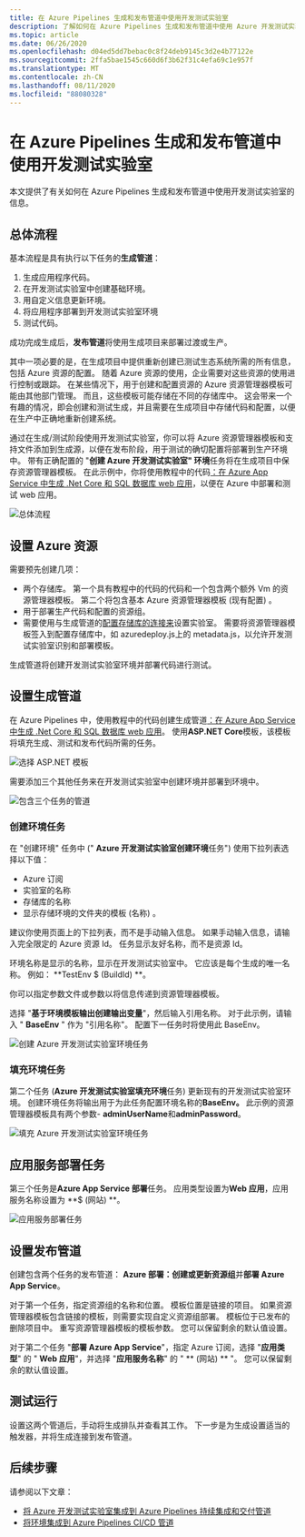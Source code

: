 ```yaml
---
title: 在 Azure Pipelines 生成和发布管道中使用开发测试实验室
description: 了解如何在 Azure Pipelines 生成和发布管道中使用 Azure 开发测试实验室。
ms.topic: article
ms.date: 06/26/2020
ms.openlocfilehash: d04ed5dd7bebac0c8f24deb9145c3d2e4b77122e
ms.sourcegitcommit: 2ffa5bae1545c660d6f3b62f31c4efa69c1e957f
ms.translationtype: MT
ms.contentlocale: zh-CN
ms.lasthandoff: 08/11/2020
ms.locfileid: "88080328"
---
```

# <a name="use-devtest-labs-in-azure-pipelines-build-and-release-pipelines"></a>在 Azure Pipelines 生成和发布管道中使用开发测试实验室
本文提供了有关如何在 Azure Pipelines 生成和发布管道中使用开发测试实验室的信息。 

## <a name="overall-flow"></a>总体流程
基本流程是具有执行以下任务的**生成管道**：

1. 生成应用程序代码。
1. 在开发测试实验室中创建基础环境。
1. 用自定义信息更新环境。
1. 将应用程序部署到开发测试实验室环境
1. 测试代码。 

成功完成生成后，**发布管道**将使用生成项目来部署过渡或生产。 

其中一项必要的是，在生成项目中提供重新创建已测试生态系统所需的所有信息，包括 Azure 资源的配置。 随着 Azure 资源的使用，企业需要对这些资源的使用进行控制或跟踪。 在某些情况下，用于创建和配置资源的 Azure 资源管理器模板可能由其他部门管理。 而且，这些模板可能存储在不同的存储库中。 这会带来一个有趣的情况，即会创建和测试生成，并且需要在生成项目中存储代码和配置，以便在生产中正确地重新创建系统。 

通过在生成/测试阶段使用开发测试实验室，你可以将 Azure 资源管理器模板和支持文件添加到生成源，以便在发布阶段，用于测试的确切配置将部署到生产环境中。 带有正确配置的 "**创建 Azure 开发测试实验室" 环境**任务将在生成项目中保存资源管理器模板。 在此示例中，你将使用教程中的代码[：在 Azure App Service 中生成 .Net Core 和 SQL 数据库 web 应用](../app-service/tutorial-dotnetcore-sqldb-app.md)，以便在 Azure 中部署和测试 web 应用。

![总体流程](./media/use-devtest-labs-build-release-pipelines/overall-flow.png)

## <a name="set-up-azure-resources"></a>设置 Azure 资源
需要预先创建几项：

- 两个存储库。 第一个具有教程中的代码的代码和一个包含两个额外 Vm 的资源管理器模板。 第二个将包含基本 Azure 资源管理器模板 (现有配置) 。
- 用于部署生产代码和配置的资源组。
- 需要使用与生成管道的[配置存储库的连接来](devtest-lab-create-environment-from-arm.md)设置实验室。 需要将资源管理器模板签入到配置存储库中，如 azuredeploy.js上的 metadata.js，以允许开发测试实验室识别和部署模板。

生成管道将创建开发测试实验室环境并部署代码进行测试。

## <a name="set-up-a-build-pipeline"></a>设置生成管道
在 Azure Pipelines 中，使用教程中的代码创建生成管道[：在 Azure App Service 中生成 .Net Core 和 SQL 数据库 web 应用](../app-service/tutorial-dotnetcore-sqldb-app.md)。 使用**ASP.NET Core**模板，该模板将填充生成、测试和发布代码所需的任务。

![选择 ASP.NET 模板](./media/use-devtest-labs-build-release-pipelines/select-asp-net.png)

需要添加三个其他任务来在开发测试实验室中创建环境并部署到环境中。

![包含三个任务的管道](./media/use-devtest-labs-build-release-pipelines/pipeline-tasks.png)

### <a name="create-environment-task"></a>创建环境任务
在 "创建环境" 任务中 (" **Azure 开发测试实验室创建环境**任务") 使用下拉列表选择以下值：

- Azure 订阅
- 实验室的名称
- 存储库的名称
- 显示存储环境的文件夹的模板 (名称) 。 

建议你使用页面上的下拉列表，而不是手动输入信息。 如果手动输入信息，请输入完全限定的 Azure 资源 Id。 任务显示友好名称，而不是资源 Id。 

环境名称是显示的名称，显示在开发测试实验室中。 它应该是每个生成的唯一名称。 例如： **TestEnv $ (BuildId) **。 

你可以指定参数文件或参数以将信息传递到资源管理器模板。 

选择 "**基于环境模板输出创建输出变量**"，然后输入引用名称。 对于此示例，请输入 " **BaseEnv** " 作为 "引用名称"。 配置下一任务时将使用此 BaseEnv。 

![创建 Azure 开发测试实验室环境任务](./media/use-devtest-labs-build-release-pipelines/create-environment.png)

### <a name="populate-environment-task"></a>填充环境任务
第二个任务 (**Azure 开发测试实验室填充环境**任务) 更新现有的开发测试实验室环境。 创建环境任务将输出用于为此任务配置环境名称的**BaseEnv。** 此示例的资源管理器模板具有两个参数- **adminUserName**和**adminPassword**。 

![填充 Azure 开发测试实验室环境任务](./media/use-devtest-labs-build-release-pipelines/populate-environment.png)

## <a name="app-service-deploy-task"></a>应用服务部署任务
第三个任务是**Azure App Service 部署**任务。 应用类型设置为**Web 应用**，应用服务名称设置为 **$ (网站) **。

![应用服务部署任务](./media/use-devtest-labs-build-release-pipelines/app-service-deploy.png)

## <a name="set-up-release-pipeline"></a>设置发布管道
创建包含两个任务的发布管道： **Azure 部署：创建或更新资源组**并**部署 Azure App Service**。 

对于第一个任务，指定资源组的名称和位置。 模板位置是链接的项目。 如果资源管理器模板包含链接的模板，则需要实现自定义资源组部署。 模板位于已发布的删除项目中。 重写资源管理器模板的模板参数。 您可以保留剩余的默认值设置。 

对于第二个任务 "**部署 Azure App Service**"，指定 Azure 订阅，选择 "**应用类型**" 的 " **Web 应用**"，并选择 "**应用服务名称**" 的 " ** (网站) ** "。 您可以保留剩余的默认值设置。 

## <a name="test-run"></a>测试运行
设置这两个管道后，手动将生成排队并查看其工作。 下一步是为生成设置适当的触发器，并将生成连接到发布管道。

## <a name="next-steps"></a>后续步骤
请参阅以下文章：

- [将 Azure 开发测试实验室集成到 Azure Pipelines 持续集成和交付管道](devtest-lab-integrate-ci-cd.md)
- [将环境集成到 Azure Pipelines CI/CD 管道](integrate-environments-devops-pipeline.md)

